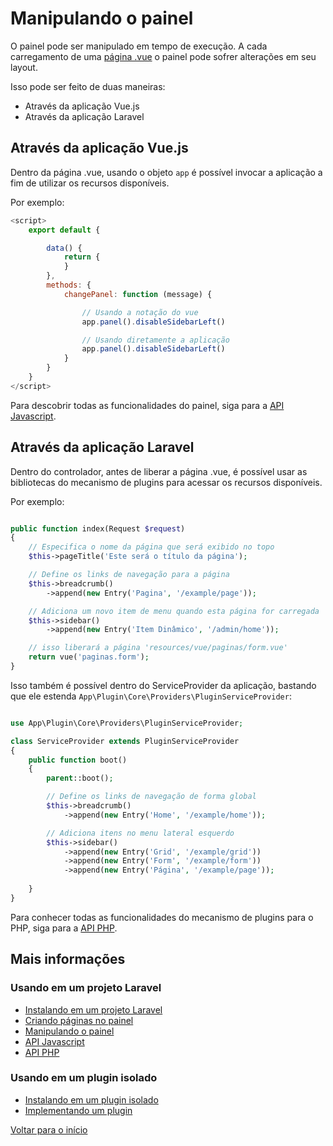 # Manipulando o painel

O painel pode ser manipulado em tempo de execução. A cada carregamento de uma [página .vue](paginas.md) o painel pode sofrer alterações em seu layout. 

Isso pode ser feito de duas maneiras:

- Através da aplicação Vue.js
- Através da aplicação Laravel

## Através da aplicação Vue.js

Dentro da página .vue, usando o objeto `app` é possível invocar a aplicação a fim de utilizar os recursos disponíveis.

Por exemplo:

```javascript
<script>
    export default {

        data() {
            return {
            }
        },
        methods: {
            changePanel: function (message) {

                // Usando a notação do vue
                app.panel().disableSidebarLeft()

                // Usando diretamente a aplicação
                app.panel().disableSidebarLeft()
            }
        }
    }
</script>
```

Para descobrir todas as funcionalidades do painel, siga para a [API Javascript](api-js.md).


## Através da aplicação Laravel

Dentro do controlador, antes de liberar a página .vue, é possível usar as bibliotecas do mecanismo de plugins para acessar os recursos disponíveis.

Por exemplo:

```php

public function index(Request $request)
{
    // Especifica o nome da página que será exibido no topo
    $this->pageTitle('Este será o título da página');

    // Define os links de navegação para a página 
    $this->breadcrumb()
        ->append(new Entry('Pagina', '/example/page'));

    // Adiciona um novo item de menu quando esta página for carregada
    $this->sidebar()
        ->append(new Entry('Item Dinâmico', '/admin/home'));

    // isso liberará a página 'resources/vue/paginas/form.vue'
    return vue('paginas.form');
}
```

Isso também é possível dentro do ServiceProvider da aplicação, bastando que ele estenda `App\Plugin\Core\Providers\PluginServiceProvider`:

```php 

use App\Plugin\Core\Providers\PluginServiceProvider;

class ServiceProvider extends PluginServiceProvider
{
    public function boot()
    {
        parent::boot();

        // Define os links de navegação de forma global
        $this->breadcrumb()
            ->append(new Entry('Home', '/example/home'));

        // Adiciona itens no menu lateral esquerdo
        $this->sidebar()
            ->append(new Entry('Grid', '/example/grid'))
            ->append(new Entry('Form', '/example/form'))
            ->append(new Entry('Página', '/example/page'));
        
    }
}
```

Para conhecer todas as funcionalidades do mecanismo de plugins para o PHP, siga para a [API PHP](api-php.md).


## Mais informações

### Usando em um projeto Laravel
- [Instalando em um projeto Laravel](instalacao-laravel.md)
- [Criando páginas no painel](paginas.md)
- [Manipulando o painel](painel.md)
- [API Javascript](api-js.md)
- [API PHP](api-php.md)

### Usando em um plugin isolado
- [Instalando em um plugin isolado](instalacao-plugin.md)
- [Implementando um plugin](plugin.md)

[Voltar para o início](../readme.md)
